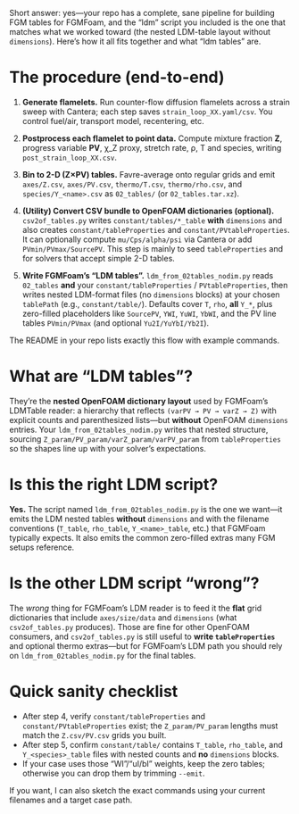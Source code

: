 Short answer: yes—your repo has a complete, sane pipeline for building FGM tables for FGMFoam, and the “ldm” script you included is the one that matches what we worked toward (the nested LDM-table layout without `dimensions`). Here’s how it all fits together and what “ldm tables” are.

# The procedure (end-to-end)

1. **Generate flamelets.**
   Run counter-flow diffusion flamelets across a strain sweep with Cantera; each step saves `strain_loop_XX.yaml/csv`. You control fuel/air, transport model, recentering, etc. 

2. **Postprocess each flamelet to point data.**
   Compute mixture fraction **Z**, progress variable **PV**, χ_Z proxy, stretch rate, ρ, T and species, writing `post_strain_loop_XX.csv`. 

3. **Bin to 2-D (Z×PV) tables.**
   Favre-average onto regular grids and emit `axes/Z.csv`, `axes/PV.csv`, `thermo/T.csv`, `thermo/rho.csv`, and `species/Y_<name>.csv` as `02_tables/` (or `02_tables.tar.xz`). 

4. **(Utility) Convert CSV bundle to OpenFOAM dictionaries (optional).**
   `csv2of_tables.py` writes `constant/tables/*_table` **with** `dimensions` and also creates `constant/tableProperties` and `constant/PVtableProperties`. It can optionally compute `mu/Cps/alpha/psi` via Cantera or add `PVmin/PVmax/SourcePV`. This step is mainly to seed `tableProperties` and for solvers that accept simple 2-D tables. 

5. **Write FGMFoam’s “LDM tables”.**
   `ldm_from_02tables_nodim.py` reads `02_tables` **and** your `constant/tableProperties` / `PVtableProperties`, then writes nested LDM-format files (no `dimensions` blocks) at your chosen `tablePath` (e.g., `constant/table/`). Defaults cover `T`, `rho`, **all** `Y_*`, plus zero-filled placeholders like `SourcePV`, `YWI`, `YuWI`, `YbWI`, and the PV line tables `PVmin/PVmax` (and optional `Yu2I/YuYbI/Yb2I`). 

The README in your repo lists exactly this flow with example commands. 

# What are “LDM tables”?

They’re the **nested OpenFOAM dictionary layout** used by FGMFoam’s LDMTable reader: a hierarchy that reflects `(varPV → PV → varZ → Z)` with explicit counts and parenthesized lists—but **without** OpenFOAM `dimensions` entries. Your `ldm_from_02tables_nodim.py` writes that nested structure, sourcing `Z_param/PV_param/varZ_param/varPV_param` from `tableProperties` so the shapes line up with your solver’s expectations. 

# Is this the right LDM script?

**Yes.** The script named `ldm_from_02tables_nodim.py` is the one we want—it emits the LDM nested tables **without** `dimensions` and with the filename conventions (`T_table`, `rho_table`, `Y_<name>_table`, etc.) that FGMFoam typically expects. It also emits the common zero-filled extras many FGM setups reference. 

# Is the other LDM script “wrong”?

The *wrong* thing for FGMFoam’s LDM reader is to feed it the **flat** grid dictionaries that include `axes/size/data` and `dimensions` (what `csv2of_tables.py` produces). Those are fine for other OpenFOAM consumers, and `csv2of_tables.py` is still useful to **write `tableProperties`** and optional thermo extras—but for FGMFoam’s LDM path you should rely on `ldm_from_02tables_nodim.py` for the final tables. 

# Quick sanity checklist

* After step 4, verify `constant/tableProperties` and `constant/PVtableProperties` exist; the `Z_param/PV_param` lengths must match the `Z.csv/PV.csv` grids you built. 
* After step 5, confirm `constant/table/` contains `T_table`, `rho_table`, and `Y_<species>_table` files with nested counts and **no** `dimensions` blocks. 
* If your case uses those “WI”/“uI/bI” weights, keep the zero tables; otherwise you can drop them by trimming `--emit`. 

If you want, I can also sketch the exact commands using your current filenames and a target case path.
